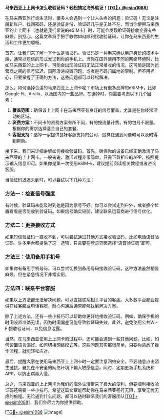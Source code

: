 **马来西亚上上网卡怎么收验证码？轻松搞定海外验证！[[TG💪+ @esim1088](https://t.me/s/esim1088)]**

在马来西亚旅行或生活时，很多人会遇到一个让人头疼的问题：验证码！无论是注册新账户、找回密码，还是验证身份，验证码几乎是无处不在。而当你使用马来西亚的上上网卡（也就是我们常说的eSIM卡）时，可能会发现验证码接收变得有些麻烦。别担心，这篇文章将手把手教你如何顺利接收验证码，让你在马来西亚的生活和工作更加顺畅。

首先，让我们来了解一下什么是验证码。验证码是一种用来确认用户身份的技术手段，通常以短信的形式发送到你的手机上。当你在国外使用不同的网络环境时，比如马来西亚的上上网卡，可能会出现验证码无法正常接收的情况。这可能是因为运营商之间的信号延迟、国际漫游设置问题，或者是号码归属地的限制。但不用担心，只要掌握了正确的方法，这些问题都可以轻松解决。

那么，如何选择合适的马来西亚上上网卡呢？市场上有很多品牌的eSIM卡，比如Google Fi、Airalo、以及国内的一些品牌。在选择时，你需要考虑以下几个因素：

1. **覆盖范围**：确保该上上网卡在马来西亚有良好的信号覆盖，尤其是在你经常活动的区域。
2. **资费方案**：不同卡的资费方案有所不同，有的按流量计费，有的包月不限量。根据你的需求选择适合自己的套餐。
3. **客服支持**：选择一家提供良好客服支持的公司，这样在遇到问题时可以及时得到帮助。

接下来，我们来详细讲解如何接收验证码。首先，确保你的设备已经正确激活了马来西亚的上上网卡。一般来说，激活过程非常简单，只需下载相应的APP，按照提示输入信息即可。如果你是第一次使用eSIM卡，建议提前阅读相关教程或者咨询客服。

当验证码迟迟未到时，可以尝试以下几种方法：

### 方法一：检查信号强度

有时候，验证码未能及时到达是因为信号不好。你可以尝试走到户外，或者换个位置看看是否能收到验证码。如果信号确实较弱，建议联系运营商进行信号优化。

### 方法二：更换接收方式

如果短信验证码一直收不到，可以尝试通过其他方式接收验证码，比如电话语音验证码。许多平台都提供了这一选项，只需要在登录界面选择“语音验证码”即可。

### 方法三：使用备用手机号

如果你有备用手机号码，可以尝试切换到备用号码接收验证码。这种方法虽然稍显麻烦，但在紧急情况下非常实用。

### 方法四：联系平台客服

如果以上方法都无法解决问题，可以直接联系相关平台的客服。大多数平台都会提供在线客服或电话客服，耐心沟通后通常能够找到解决方案。

除了上述方法，还有一些小技巧可以帮助你更好地接收验证码。例如，确保手机的时间设置准确无误，因为时间偏差可能导致验证码失效。此外，避免使用公共Wi-Fi接收验证码，以免信息泄露。

当然，在马来西亚使用上上网卡的过程中，还可能会遇到一些其他问题。比如，如何设置语言偏好、如何切换网络模式等。这些问题其实都很简单，只要你熟悉了操作流程，就能轻松应对。

最后，提醒大家在使用马来西亚上上网卡时一定要注意网络安全。不要随意点击陌生链接，避免在不安全的网络环境下输入敏感信息。同时，定期更新手机系统和APP，以防止病毒入侵。

总之，马来西亚的上上网卡为我们的海外生活带来了极大的便利，但要顺利接收验证码还需要一些小技巧。希望这篇文章能帮助你在马来西亚畅行无阻，享受无忧无虑的旅程。无论遇到什么问题，都可以随时联系我们的客服团队[[TG💪+ @esim1088](https://t.me/s/esim1088)]，我们会尽力为你提供帮助。

[[TG💪+ @esim1088](https://t.me/s/esim1088) ![Image](https://i.postimg.cc/4NQfJmqS/Snipaste-2025-05-13-00-14-12.png)]